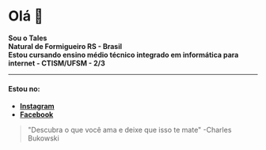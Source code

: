 # **Olá** 👋  
**Sou o Tales**  
**Natural de Formigueiro RS - Brasil**  
**Estou cursando ensino médio técnico integrado em informática para internet - CTISM/UFSM - 2/3**
***
#### **Estou no:**
- [**Instagram**](https://www.instagram.com/tales_cruzs/?hl=pt-br)
- [**Facebook**](https://www.facebook.com/talescs/)
> "Descubra o que você ama e deixe que isso te mate"
-Charles Bukowski